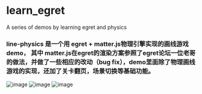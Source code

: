 # learn_egret
A series of demos by learning egret and physics

### line-physics 是一个用 egret + matter.js物理引擎实现的画线游戏demo， 其中 matter.js在egret的渲染方案参照了egret论坛一位老哥的做法，并做了一些相应的改动（bug fix），demo里面除了物理画线游戏的实现，还加了关卡翻页，场景切换等基础功能。

![image](https://imgchr.com/i/ifUB0s)
![image](https://imgchr.com/i/ifU0mj)
![image](https://imgchr.com/i/ifUD7n)
